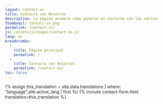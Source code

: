 ```yaml
---
layout: contact-us
title: Contacta con Nosotros
description: La página enumera cómo ponerse en contacto con los editores de Pediatric Urology Book.
thumbnail: contact-us.png
permalink: /contact-us/
js: /assets/js/pages/contact-us.js
lang: es
breadcrumbs:
  - 
    title: Página principal
    permalink: /
  - 
    title: Contacta con Nosotros
    permalink: /contact-us/
toc: false
---
```


{% assign this_translation = site.data.translations | where: "language",site.active_lang | first %}
{% include contact-form.html translation=this_translation %}